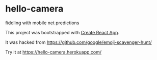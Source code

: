 # hello-camera
fiddling with mobile net predictions

This project was bootstrapped with [Create React App](https://github.com/facebook/create-react-app).

It was hacked from https://github.com/google/emoji-scavenger-hunt/

Try it at https://hello-camera.herokuapp.com/

